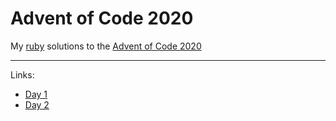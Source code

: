 # Advent of Code 2020

My [ruby](https://www.ruby-lang.org/) solutions to the [Advent of Code 2020](https://adventofcode.com/2020)

-----

Links:

- [Day 1](./1.rb)
- [Day 2](./2.rb)
